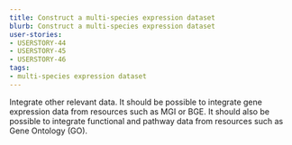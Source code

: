 ```yaml
---
title: Construct a multi-species expression dataset
blurb: Construct a multi-species expression dataset
user-stories:
- USERSTORY-44
- USERSTORY-45
- USERSTORY-46
tags:
- multi-species expression dataset
---
```

Integrate other relevant data. It should be possible to integrate gene
expression data from resources such as MGI or BGE. It should also be
possible to integrate functional and pathway data from resources such
as Gene Ontology (GO).
